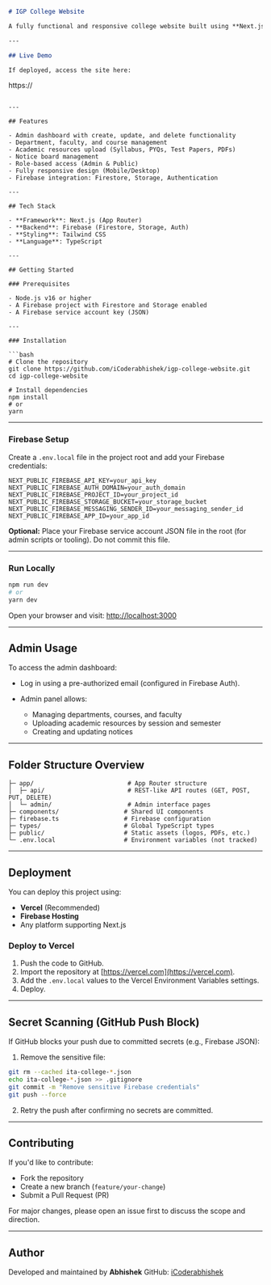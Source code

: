 
```markdown
# IGP College Website

A fully functional and responsive college website built using **Next.js** and **Firebase**. This site is designed for both public visitors and admins to manage academic content, faculty information, notices, and more.

---

## Live Demo

If deployed, access the site here:

```

https\://<your-vercel-or-custom-domain>

````

---

## Features

- Admin dashboard with create, update, and delete functionality
- Department, faculty, and course management
- Academic resources upload (Syllabus, PYQs, Test Papers, PDFs)
- Notice board management
- Role-based access (Admin & Public)
- Fully responsive design (Mobile/Desktop)
- Firebase integration: Firestore, Storage, Authentication

---

## Tech Stack

- **Framework**: Next.js (App Router)
- **Backend**: Firebase (Firestore, Storage, Auth)
- **Styling**: Tailwind CSS
- **Language**: TypeScript

---

## Getting Started

### Prerequisites

- Node.js v16 or higher
- A Firebase project with Firestore and Storage enabled
- A Firebase service account key (JSON)

---

### Installation

```bash
# Clone the repository
git clone https://github.com/iCoderabhishek/igp-college-website.git
cd igp-college-website

# Install dependencies
npm install
# or
yarn
````

---

### Firebase Setup

Create a `.env.local` file in the project root and add your Firebase credentials:

```env
NEXT_PUBLIC_FIREBASE_API_KEY=your_api_key
NEXT_PUBLIC_FIREBASE_AUTH_DOMAIN=your_auth_domain
NEXT_PUBLIC_FIREBASE_PROJECT_ID=your_project_id
NEXT_PUBLIC_FIREBASE_STORAGE_BUCKET=your_storage_bucket
NEXT_PUBLIC_FIREBASE_MESSAGING_SENDER_ID=your_messaging_sender_id
NEXT_PUBLIC_FIREBASE_APP_ID=your_app_id
```

**Optional:** Place your Firebase service account JSON file in the root (for admin scripts or tooling). Do not commit this file.

---

### Run Locally

```bash
npm run dev
# or
yarn dev
```

Open your browser and visit:
[http://localhost:3000](http://localhost:3000)

---

## Admin Usage

To access the admin dashboard:

* Log in using a pre-authorized email (configured in Firebase Auth).
* Admin panel allows:

  * Managing departments, courses, and faculty
  * Uploading academic resources by session and semester
  * Creating and updating notices

---

## Folder Structure Overview

```
├─ app/                          # App Router structure
│  ├─ api/                       # REST-like API routes (GET, POST, PUT, DELETE)
│  └─ admin/                     # Admin interface pages
├─ components/                  # Shared UI components
├─ firebase.ts                  # Firebase configuration
├─ types/                       # Global TypeScript types
├─ public/                      # Static assets (logos, PDFs, etc.)
└─ .env.local                   # Environment variables (not tracked)
```

---

## Deployment

You can deploy this project using:

* **Vercel** (Recommended)
* **Firebase Hosting**
* Any platform supporting Next.js

### Deploy to Vercel

1. Push the code to GitHub.
2. Import the repository at [https://vercel.com](https://vercel.com).
3. Add the `.env.local` values to the Vercel Environment Variables settings.
4. Deploy.

---

## Secret Scanning (GitHub Push Block)

If GitHub blocks your push due to committed secrets (e.g., Firebase JSON):

1. Remove the sensitive file:

```bash
git rm --cached ita-college-*.json
echo ita-college-*.json >> .gitignore
git commit -m "Remove sensitive Firebase credentials"
git push --force
```

2. Retry the push after confirming no secrets are committed.

---

## Contributing

If you'd like to contribute:

* Fork the repository
* Create a new branch (`feature/your-change`)
* Submit a Pull Request (PR)

For major changes, please open an issue first to discuss the scope and direction.

---

## Author

Developed and maintained by **Abhishek**
GitHub: [iCoderabhishek](https://github.com/iCoderabhishek)

```


